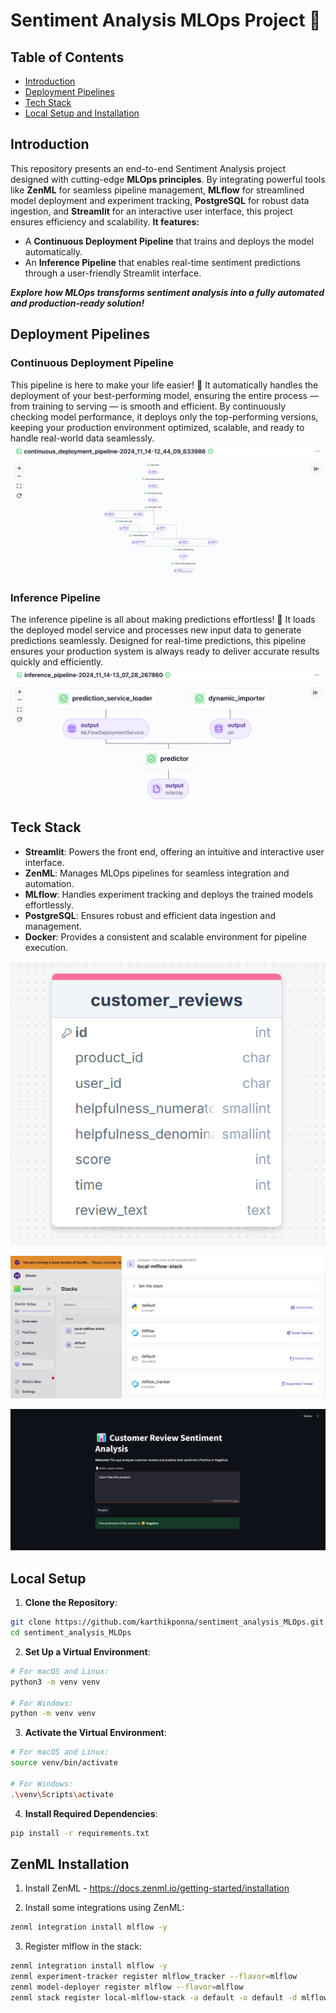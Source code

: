 # Sentiment Analysis MLOps Project 🚀

## Table of Contents
- [Introduction](#-Introduction)
- [Deployment Pipelines](#-Deployment-Pipelines)
- [Tech Stack](#-Tech-Stack)
- [Local Setup and Installation](#-Local-Setup-and-Installation)

## Introduction
This repository presents an end-to-end Sentiment Analysis project designed with cutting-edge **MLOps principles**. By integrating powerful tools like **ZenML** for seamless pipeline management, **MLflow** for streamlined model deployment and experiment tracking, **PostgreSQL** for robust data ingestion, and **Streamlit** for an interactive user interface, this project ensures efficiency and scalability.
**It features:**

- A **Continuous Deployment Pipeline** that trains and deploys the model automatically.
- An **Inference Pipeline** that enables real-time sentiment predictions through a user-friendly Streamlit interface.

***Explore how MLOps transforms sentiment analysis into a fully automated and production-ready solution!***

## Deployment Pipelines
### **Continuous Deployment Pipeline**
This pipeline is here to make your life easier! 🔄 It automatically handles the deployment of your best-performing model, ensuring the entire process — from training to serving — is smooth and efficient. By continuously checking model performance, it deploys only the
top-performing versions, keeping your production environment optimized, scalable, and ready to handle real-world data seamlessly.
![Continuous Deployment Pipeline](assets/continuous_deployment_pipeline.png)


### **Inference Pipeline**
The inference pipeline is all about making predictions effortless! 🧠 It loads the deployed model service and processes new input data to generate predictions seamlessly. Designed for real-time predictions, this pipeline ensures your production system is always ready to deliver accurate results quickly and efficiently.
![Inference Pipeline](assets/Inference_pipeline.png)


## Teck Stack
- **Streamlit**: Powers the front end, offering an intuitive and interactive user interface.
- **ZenML**: Manages MLOps pipelines for seamless integration and automation.
- **MLflow**: Handles experiment tracking and deploys the trained models effortlessly.
- **PostgreSQL**: Ensures robust and efficient data ingestion and management.
- **Docker**: Provides a consistent and scalable environment for pipeline execution.

![customer_reviews-pgadmin](assets/customer_reviews_table_pg.png)

![Zenml, MLFlow-Model Deployer-Experiment_tracker](assets/zenml-mlflow.png)

![Streamlit app](assets/streamlit_app.png)

## Local Setup
1. **Clone the Repository**:
```bash
git clone https://github.com/karthikponna/sentiment_analysis_MLOps.git
cd sentiment_analysis_MLOps
```

2. **Set Up a Virtual Environment**:
```bash
# For macOS and Linux:
python3 -m venv venv

# For Windows:
python -m venv venv
```

3. **Activate the Virtual Environment**:
```bash
# For macOS and Linux:
source venv/bin/activate

# For Windows:
.\venv\Scripts\activate
```

4. **Install Required Dependencies**:
```bash
pip install -r requirements.txt
```

## ZenML Installation
1. Install ZenML - https://docs.zenml.io/getting-started/installation 

2. Install some integrations using ZenML:
```bash
zenml integration install mlflow -y
```

3. Register mlflow in the stack:
```bash
zenml integration install mlflow -y
zenml experiment-tracker register mlflow_tracker --flavor=mlflow
zenml model-deployer register mlflow --flavor=mlflow
zenml stack register local-mlflow-stack -a default -o default -d mlflow -e mlflow_tracker --set
```

